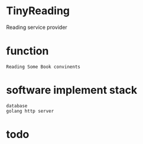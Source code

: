 # TinyReading
Reading service provider

# function 
    Reading Some Book convinents


# software implement stack 

    database
    golang http server


# todo
